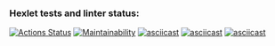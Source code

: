 ### Hexlet tests and linter status:
[![Actions Status](https://github.com/ShiY4/frontend-project-44/actions/workflows/hexlet-check.yml/badge.svg)](https://github.com/ShiY4/frontend-project-44/actions)
[![Maintainability](https://api.codeclimate.com/v1/badges/a85ed56cdbdbe9a4faff/maintainability)](https://codeclimate.com/github/ShiY4/frontend-project-44/maintainability)
[![asciicast](https://asciinema.org/a/dk63Y3LEsheqjowN2zLzFytlA.svg)](https://asciinema.org/a/dk63Y3LEsheqjowN2zLzFytlA)
[![asciicast](https://asciinema.org/a/mvWvJb67j3xwPwRsGrfcZL2ZH.svg)](https://asciinema.org/a/mvWvJb67j3xwPwRsGrfcZL2ZH)
[![asciicast](https://asciinema.org/a/wA7krtAlra7Q9ldVZ0sjcMsa3.svg)](https://asciinema.org/a/wA7krtAlra7Q9ldVZ0sjcMsa3)
